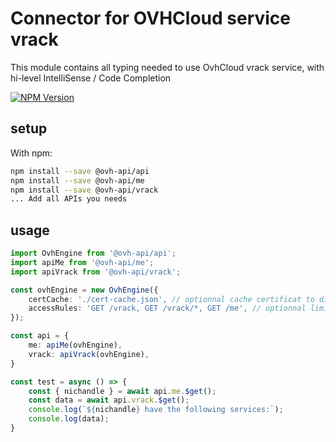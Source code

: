 # Connector for OVHCloud service vrack

This module contains all typing needed to use OvhCloud vrack service, with hi-level IntelliSense / Code Completion

[![NPM Version](https://img.shields.io/npm/v/@ovh-api/vrack.svg?style=flat)](https://www.npmjs.org/package/@ovh-api/vrack)

## setup

With npm:
````bash
npm install --save @ovh-api/api
npm install --save @ovh-api/me
npm install --save @ovh-api/vrack
... Add all APIs you needs
````

## usage

````typescript
import OvhEngine from '@ovh-api/api';
import apiMe from '@ovh-api/me';
import apiVrack from '@ovh-api/vrack';

const ovhEngine = new OvhEngine({ 
    certCache: './cert-cache.json', // optionnal cache certificat to disk
    accessRules: 'GET /vrack, GET /vrack/*, GET /me', // optionnal limit the requested privileges.
});

const api = {
    me: apiMe(ovhEngine),
    vrack: apiVrack(ovhEngine),
}

const test = async () => {
    const { nichandle } = await api.me.$get();
    const data = await api.vrack.$get();
    console.log(`${nichandle} have the following services:`);
    console.log(data);
}

````
